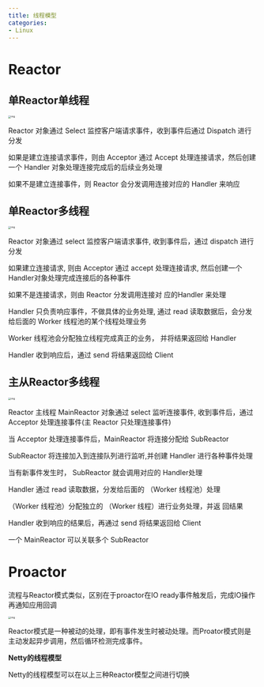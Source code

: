 ```yaml
---
title: 线程模型
categories: 
- Linux
---
```


# Reactor

## 单Reactor单线程

<img src="https://xiaoflyfish.oss-cn-beijing.aliyuncs.com/image/20201216220529.png" alt="img" style="zoom:33%;" />

Reactor 对象通过 Select 监控客户端请求事件，收到事件后通过 Dispatch 进行分发

如果是建立连接请求事件，则由 Acceptor 通过 Accept 处理连接请求，然后创建一个 Handler 对象处理连接完成后的后续业务处理

如果不是建立连接事件，则 Reactor 会分发调用连接对应的 Handler 来响应

## 单Reactor多线程

<img src="https://xiaoflyfish.oss-cn-beijing.aliyuncs.com/image/20201216220748.png" alt="img" style="zoom:33%;" />

Reactor 对象通过 select 监控客户端请求事件, 收到事件后，通过 dispatch 进行分发

如果建立连接请求, 则由 Acceptor 通过 accept 处理连接请求, 然后创建一个Handler对象处理完成连接后的各种事件

如果不是连接请求，则由 Reactor 分发调用连接对 应的Handler 来处理

Handler 只负责响应事件，不做具体的业务处理, 通过 read 读取数据后，会分发给后面的 Worker 线程池的某个线程处理业务

Worker 线程池会分配独立线程完成真正的业务， 并将结果返回给 Handler

Handler 收到响应后，通过 send 将结果返回给 Client

## 主从Reactor多线程

<img src="https://xiaoflyfish.oss-cn-beijing.aliyuncs.com/image/20201217114744.png" alt="img" style="zoom:33%;" />

Reactor 主线程 MainReactor 对象通过 select 监听连接事件, 收到事件后，通过 Acceptor 处理连接事件(主 Reactor 只处理连接事件)

当 Acceptor 处理连接事件后，MainReactor 将连接分配给 SubReactor

SubReactor 将连接加入到连接队列进行监听,并创建 Handler 进行各种事件处理

当有新事件发生时， SubReactor 就会调用对应的 Handler处理

Handler 通过 read 读取数据，分发给后面的 （Worker 线程池）处理

（Worker 线程池）分配独立的 （Worker 线程）进行业务处理，并返 回结果

Handler 收到响应的结果后，再通过 send 将结果返回给 Client

一个 MainReactor 可以关联多个 SubReactor

# Proactor

流程与Reactor模式类似，区别在于proactor在IO ready事件触发后，完成IO操作再通知应用回调

<img src="https://xiaoflyfish.oss-cn-beijing.aliyuncs.com/image/20201217130706.png" alt="img" style="zoom:33%;" />

Reactor模式是一种被动的处理，即有事件发生时被动处理。而Proator模式则是主动发起异步调用，然后循环检测完成事件。

**Netty的线程模型**

Netty的线程模型可以在以上三种Reactor模型之间进行切换